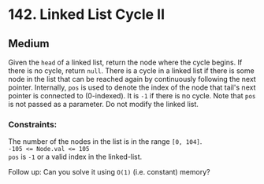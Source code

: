 # 142. Linked List Cycle II

## Medium

Given the `head` of a linked list, return the node where the cycle begins. If there is no cycle, return `null`. There is
a cycle in a linked list if there is some node in the list that can be reached again by continuously following the next
pointer. Internally, `pos` is used to denote the index of the node that tail's next pointer is connected to (0-indexed).
It is `-1` if there is no cycle. Note that `pos` is not passed as a parameter. Do not modify the linked list.

### Constraints:  
The number of the nodes in the list is in the range `[0, 104]`.  
`-105 <= Node.val <= 105`  
`pos` is `-1` or a valid index in the linked-list.

Follow up: Can you solve it using `O(1)` (i.e. constant) memory?